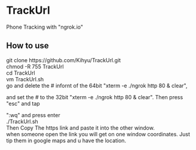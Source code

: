 # TrackUrl
Phone Tracking with "ngrok.io"

## How to use
<p></p>
git clone https://github.com/Kihyu/TrackUrl.git
<br>
chmod -R 755 TrackUrl
<br>
cd TrackUrl
<br>
vm TrackUrl.sh
<br>
go and delete the # infornt of the 64bit "xterm -e ./ngrok http 80 & clear",

and set the # to the 32bit "xterm -e ./ngrok http 80 & clear". Then press "esc" and tap

":wq" and press enter
<br>
./TrackUrl.sh
<br>
Then Copy The https link and paste it into the other window.
<br>
when someone open the link you will get on one window coordinates. Just tip them in google maps and u have the location.
